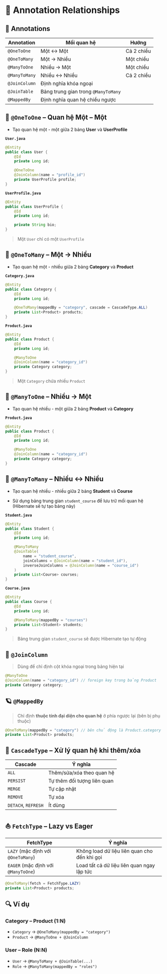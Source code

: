 # 🌱 Annotation Relationships

## 🧆 Annotations

| Annotation    | Mối quan hệ                         | Hướng      |
| ------------- | ----------------------------------- | ---------- |
| `@OneToOne`   | Một ↔ Một                           | Cả 2 chiều |
| `@OneToMany`  | Một → Nhiều                         | Một chiều  |
| `@ManyToOne`  | Nhiều → Một                         | Một chiều  |
| `@ManyToMany` | Nhiều ↔ Nhiều                       | Cả 2 chiều |
| `@JoinColumn` | Định nghĩa khóa ngoại               |            |
| `@JoinTable`  | Bảng trung gian trong `@ManyToMany` |            |
| `@MappedBy`   | Định nghĩa quan hệ chiều ngược      |            |

## 🌽 `@OneToOne` – Quan hệ Một – Một

- Tạo quan hệ một - một giữa 2 bảng **User** và **UserProfile**

**`User.java`**

```java
@Entity
public class User {
    @Id
    private Long id;

    @OneToOne
    @JoinColumn(name = "profile_id")
    private UserProfile profile;
}
```

**`UserProfile.java`**

```java
@Entity
public class UserProfile {
    @Id
    private Long id;

    private String bio;
}
```

> Một `User` chỉ có một `UserProfile`

## 🌴 `@OneToMany` – Một → Nhiều

- Tạo quan hệ một - nhiều giữa 2 bảng **Category** và **Product**

**`Category.java`**

```java
@Entity
public class Category {
    @Id
    private Long id;

    @OneToMany(mappedBy = "category", cascade = CascadeType.ALL)
    private List<Product> products;
}
```

**`Product.java`**

```java
@Entity
public class Product {
    @Id
    private Long id;

    @ManyToOne
    @JoinColumn(name = "category_id")
    private Category category;
}
```

> Một `Category` chứa nhiều `Product`

## 🌻 `@ManyToOne` – Nhiều → Một

- Tạo quan hệ nhiều - một giữa 2 bảng **Product** và **Category**

**`Product.java`**

```java
@Entity
public class Product {
    @Id
    private Long id;

    @ManyToOne
    @JoinColumn(name = "category_id")
    private Category category;
}
```

## 🍃 `@ManyToMany` – Nhiều ↔ Nhiều

- Tạo quan hệ nhiều - nhiều giữa 2 bảng **Student** và **Course**

- Sử dụng bảng trung gian `student_course` để lưu trữ mối quan hệ (Hibernate sẽ tự tạo bảng này)

**`Student.java`**

```java
@Entity
public class Student {
    @Id
    private Long id;

    @ManyToMany
    @JoinTable(
        name = "student_course",
        joinColumns = @JoinColumn(name = "student_id"),
        inverseJoinColumns = @JoinColumn(name = "course_id")
    )
    private List<Course> courses;
}
```

**`Course.java`**

```java
@Entity
public class Course {
    @Id
    private Long id;

    @ManyToMany(mappedBy = "courses")
    private List<Student> students;
}
```

> Bảng trung gian `student_course` sẽ được Hibernate tạo tự động

## 🛬 `@JoinColumn`

> Dùng để chỉ định cột khóa ngoại trong bảng hiện tại

```java
@ManyToOne
@JoinColumn(name = "category_id") // foreign key trong bảng Product
private Category category;
```

## 🪐 `@MappedBy`

> Chỉ định **thuộc tính đại diện cho quan hệ** ở phía ngược lại (bên bị phụ thuộc)

```java
@OneToMany(mappedBy = "category") // bên chủ động là Product.category
private List<Product> products;
```

## 🛴 `CascadeType` – Xử lý quan hệ khi thêm/xóa

| Cascade             | Ý nghĩa                     |
| ------------------- | --------------------------- |
| `ALL`               | Thêm/sửa/xóa theo quan hệ   |
| `PERSIST`           | Tự thêm đối tượng liên quan |
| `MERGE`             | Tự cập nhật                 |
| `REMOVE`            | Tự xóa                      |
| `DETACH`, `REFRESH` | Ít dùng                     |

## ⛵ `FetchType` – Lazy vs Eager

| FetchType                           | Ý nghĩa                                      |
| ----------------------------------- | -------------------------------------------- |
| `LAZY` (mặc định với `@OneToMany`)  | Không load dữ liệu liên quan cho đến khi gọi |
| `EAGER` (mặc định với `@ManyToOne`) | Load tất cả dữ liệu liên quan ngay lập tức   |

```java
@OneToMany(fetch = FetchType.LAZY)
private List<Product> products;
```

## 🔍 Ví dụ

### Category – Product (1\:N)

- `Category` → `@OneToMany(mappedBy = "category")`
- `Product` → `@ManyToOne + @JoinColumn`

### User – Role (N\:N)

- `User` → `@ManyToMany + @JoinTable(...)`
- `Role` → `@ManyToMany(mappedBy = "roles")`
